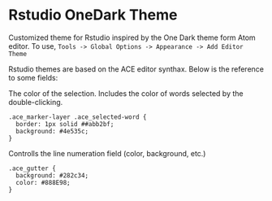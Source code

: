 # Rstudio OneDark Theme
Customized theme for Rstudio inspired by the One Dark theme form Atom editor. To use, ```Tools -> Global Options -> Appearance -> Add Editor Theme```  

Rstudio themes are based on the ACE editor synthax. Below is the reference to some fields:  

The color of the selection. Includes the color of words selected by the double-clicking.  
``` 
.ace_marker-layer .ace_selected-word {
  border: 1px solid ##abb2bf;
  background: #4e535c;
}

```

Controlls the line numeration field (color, background, etc.)  
```
.ace_gutter {
  background: #282c34;
  color: #888E98;
}
```
